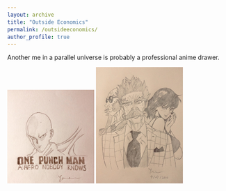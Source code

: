 ```yaml
---
layout: archive
title: "Outside Economics"
permalink: /outsideeconomics/
author_profile: true
---
```


Another me in a parallel universe is probably a professional anime drawer.

<img src="../images/onepunch.jpg" width="200"> <img src="../images/superhero.jpg" width="200">
